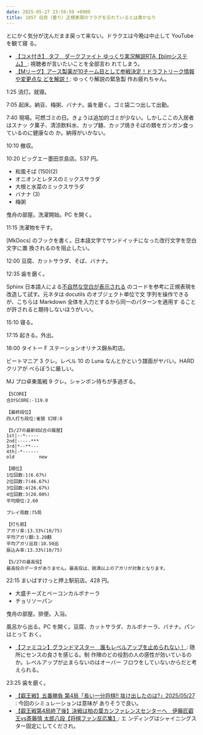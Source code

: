 ```yaml
---
date: 2025-05-27 23:59:59 +0900
title: 1857 日目（曇り）正規表現のフラグを忘れているとは愚かなり
---
```


とにかく気分が沈んだまま戻って来ない。ドラクエは今晩は中止して YouTube を観て寝
る。

* [【コメ付き】 タフ　ダークファイト ゆっくり実況解説RTA【biimシステム】
  ](https://www.youtube.com/watch?v=jrFPTEffY-g): 視聴者が言いたいことを全部言わ
  れてしまう。
* [【Mリーグ】アース製薬が10チーム目として参戦決定！ドラフトリーク情報や変更点な
  どを解説！](https://www.youtube.com/watch?v=4d7TK4-25B4): ゆっくり解説の緊急製
  作お疲れちゃん。

1:25 消灯。就寝。

7:05 起床。納豆、梅粥、バナナ。歯を磨く。ゴミ袋二つ出して出勤。

7:40 現場。可燃ゴミの日。きょうは追加的ゴミが少ない。しかしここの入居者はスナッ
ク菓子、清涼飲料水、カップ麺、カップ焼きそばの類をガンガン食っているのに健康なの
か。納得がいかない。

10:10 撤収。

10:20 ビッグエー墨田京島店。537 円。

* 和風そば (150)(2)
* オニオンとレタスのミックスサラダ
* 大根と水菜のミックスサラダ
* バナナ (3)
* 梅粥

曳舟の部屋。洗濯開始。PC を開く。

11:15 洗濯物を干す。

[MkDocs] のフックを書く。日本語文字でサンドイッチになった改行文字を空白文字に置
換されるのを阻止したい。

12:00 豆腐、カットサラダ、そば、バナナ。

12:35 歯を磨く。

Sphinx 日本語人による[不自然な空白が表示される][japanesesupport]
のコードを参考に正規表現を改造して試す。元ネタは docutils のオブジェクト単位で文
字列を操作できるが、こちらは Markdown 全体を入力とするから同一のパターンを適用す
ることが許されると期待しないほうがいい。

15:10 寝る。

17:15 起きる。外出。

18:00 タイトー F ステーションオリナス錦糸町店。

ビートマニア 3 クレ。レベル 10 の Luna なんとかという譜面がヤバい。HARD クリアが
べらぼうに厳しい。

MJ プロ卓東風戦 9 クレ。シャンポン待ちが多過ぎる。

```text
【SCORE】
合計SCORE:-119.0

【最終段位】
四人打ち段位:雀狼 幻球:8

【5/27の最新8試合の履歴】
1st|--*-----
2nd|-----***
3rd|*--**---
4th|-*------
old         new

【順位】
1位回数:1(6.67%)
2位回数:7(46.67%)
3位回数:4(26.67%)
4位回数:3(20.00%)
平均順位:2.60

プレイ局数:75局

【打ち筋】
アガリ率:13.33%(10/75)
平均アガリ翻:3.20翻
平均アガリ巡目:10.50巡
振込み率:13.33%(10/75)

【5/27の最高役】
最高役のデータがありません。最高役は、跳満以上のアガリが対象となります。
```

22:15 まいばすけっと押上駅前店。428 円。

* 大盛チーズとベーコンカルボナーラ
* チョリソーパン

曳舟の部屋。排便。入浴。

風呂から出る。PC を開く。豆腐、カットサラダ、カルボナーラ、バナナ。パンはとって
おく。

* [【ファミコン】グランドマスター　誰もレベルアップを止められない！
  ](https://www.youtube.com/watch?v=NT1Uk-8tS4A): 随所にセンスの良さを感じる。制
  作陣のどの役割の人の感性が効いているのか。レベルアップが止まらないのはオーバー
  フロウをしていないからだと考えられる。

23:25 歯を磨く。

* [【叡王戦】五番勝負 第4局「長い一分将棋!! 抜け出したのは?」2025/05/27
  ](https://www.youtube.com/watch?v=P8DCH7sPjJQ): 今回のシミュレーションは意味が
  ありそうで良い。
* [【叡王戦第4局終了後】決戦は柏の葉カンファレンスセンターへ　伊藤匠叡王vs斎藤慎
  太郎八段【将棋ファン反応集】](https://www.youtube.com/watch?v=gKTKuESv5K8): エ
  ンディングはシャイニングスター固定にしてくだされ。

[japanesesupport]: <https://sphinx-users.jp/reverse-dict/html/japanese.html>
